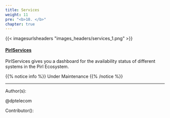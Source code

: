 ```yaml
---
title: Services
weight: 11
pre: "<b>10. </b>"
chapter: true
---
```


{{< imagesurlsheaders "images_headers/services_1.png"  >}}

#### [PirlServices](https://services.pirl.io "PirlServices")

PirlServices gives you a dashboard for the availability status of different systems in the Pirl Ecosystem.

{{% notice info %}}
Under Maintenance
{{% /notice %}}

<!--
<iframe width="600"
    height="800" src="https://services.pirl.io">
</iframe>
-->

---
Author(s):

@dptelecom

Contributor():
